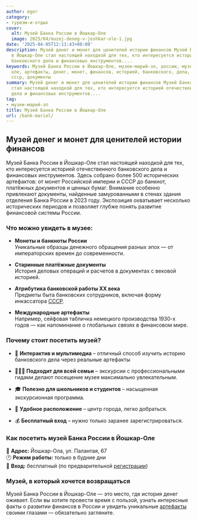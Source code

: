 ```yaml
---
author: egor
category:
- туризм-и-отдых
cover:
  alt: Музей Банка России в Йошкар-Оле
  image: 2025/04/muzej-deneg-v-joshkar-ole-1.jpg
date: '2025-04-05T12:11:43+00:00'
description: Музей денег и монет для ценителей истории финансов Музей Банка России
  в Йошкар-Оле стал настоящей находкой для тех, кто интересуется историей отечественного
  банковского дела и финансовых инструментов....
keywords: Музей Банка России в Йошкар-Оле, музеи-марий-эл, россии, музей, банка, йошкар,
  оле, артефакты, денег, монет, финансов, историей, банковского, дела, исторических,
  ссср, документы
summary: Музей денег и монет для ценителей истории финансов Музей Банка России в Йошкар-Оле
  стал настоящей находкой для тех, кто интересуется историей отечественного банковского
  дела и финансовых инструментов....
tag:
- музеи-марий-эл
title: Музей Банка России в Йошкар-Оле
url: /bank-mariel/
---
```


## Музей денег и монет для ценителей истории финансов

Музей Банка России в Йошкар-Оле стал настоящей находкой для тех, кто интересуется историей отечественного банковского дела и финансовых инструментов. Здесь собрано более 500 исторических артефактов: от монет Российской империи и СССР до банкнот, платёжных документов и ценных бумаг. Внимание особенно привлекают документы, найденные замурованными в стенах здания отделения Банка России в 2023 году. Экспозиция охватывает несколько исторических периодов и позволяет глубже понять развитие финансовой системы России.

### Что можно увидеть в музее:

- **Монеты и банкноты России**  
Уникальные образцы денежного обращения разных эпох — от императорских времен до современности.

- **Старинные платёжные документы**  
История деловых операций и расчетов в документах с вековой историей.

- **Атрибутика банковской работы XX века**  
Предметы быта банковских сотрудников, включая форму инкассатора [СССР](/kafe-sssr/).

- **Международные артефакты**  
Например, сейфовая табличка немецкого производства 1930-х годов — как напоминание о глобальных связях в финансовом мире.

### Почему стоит посетить музей?

- 🧠 **Интерактив и мультимедиа** – отличный способ изучить историю банковского дела через реальные артефакты

- 👨‍👩‍👧 **Подходит для всей семьи** – экскурсии с профессиональными гидами делают посещение музея максимально увлекательным.

- 🎓 **Полезно для школьников и студентов** – насыщенная экскурсионная программа.

- 📍 **Удобное расположение** – центр города, легко добраться.

- 💰 **Бесплатный вход** – нужно только заранее зарегистрироваться.

### Как посетить музей Банка России в Йошкар-Оле

📍 **Адрес:** Йошкар-Ола, ул. Палантая, 67  
🕐 **Режим работы:** только в будние дни  
💸 **Вход:** бесплатный (по предварительной [регистрации](http://museum.cbr.ru/branches/yoshkar-ola))

### Музей, в который хочется возвращаться

Музей Банка России в Йошкар-Оле — это место, где история денег оживает. Если вы хотите провести время с пользой, узнать интересные факты о развитии финансов в России и увидеть уникальные [артефакты](/panno-lyubimomu-vozhdyu/) своими глазами — обязательно загляните.